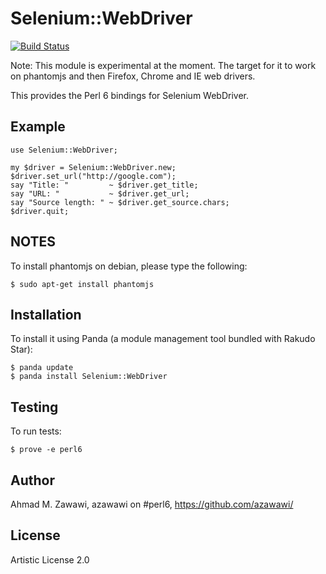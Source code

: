 Selenium::WebDriver
===============

[![Build Status](https://travis-ci.org/azawawi/perl6-selenium-webdriver.svg?branch=master)](https://travis-ci.org/azawawi/perl6-selenium-webdriver)

Note: This module is experimental at the moment. The target for it to work on
phantomjs and then Firefox, Chrome and IE web drivers.

This provides the Perl 6 bindings for Selenium WebDriver.

## Example

```Perl6
use Selenium::WebDriver;

my $driver = Selenium::WebDriver.new;
$driver.set_url("http://google.com");
say "Title: "         ~ $driver.get_title;
say "URL: "           ~ $driver.get_url;
say "Source length: " ~ $driver.get_source.chars;
$driver.quit;

```

## NOTES

To install phantomjs on debian, please type the following:
```
$ sudo apt-get install phantomjs
```

## Installation

To install it using Panda (a module management tool bundled with Rakudo Star):

```
$ panda update
$ panda install Selenium::WebDriver
```

## Testing

To run tests:

```
$ prove -e perl6
```

## Author

Ahmad M. Zawawi, azawawi on #perl6, https://github.com/azawawi/

## License

Artistic License 2.0
